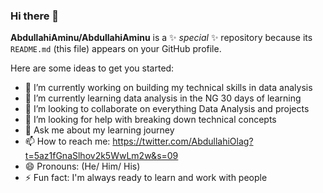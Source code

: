 ### Hi there 👋


**AbdullahiAminu/AbdullahiAminu** is a ✨ _special_ ✨ repository because its `README.md` (this file) appears on your GitHub profile.

Here are some ideas to get you started:

- 🔭 I’m currently working on building my technical skills in data analysis
- 🌱 I’m currently learning data analysis in the NG 30 days of learning
- 👯 I’m looking to collaborate on everything Data Analysis and projects
- 🤔 I’m looking for help with breaking down technical concepts
- 💬 Ask me about my learning journey
- 📫 How to reach me: https://twitter.com/AbdullahiOlag?t=5az1fGnaSlhov2k5WwLm2w&s=09
- 😄 Pronouns: (He/ Him/ His)
- ⚡ Fun fact: I'm always ready to learn and work with people

